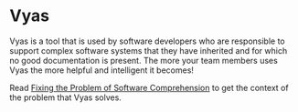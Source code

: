 # Vyas
Vyas is a tool that is used by software developers who are responsible to support complex software systems that they have inherited and for which no good documentation is present. The more your team members uses Vyas the more helpful and intelligent it becomes!

Read [Fixing the Problem of Software Comprehension](https://medium.com/@anuroopsirothia/fixing-the-problem-of-software-comprehension-f99f8febfed2) to get the context of the problem that Vyas solves.
